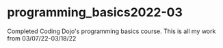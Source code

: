 # programming_basics2022-03
Completed Coding Dojo's programming basics course. This is all my work from 03/07/22-03/18/22
